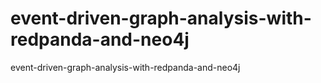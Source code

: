 # event-driven-graph-analysis-with-redpanda-and-neo4j
event-driven-graph-analysis-with-redpanda-and-neo4j
